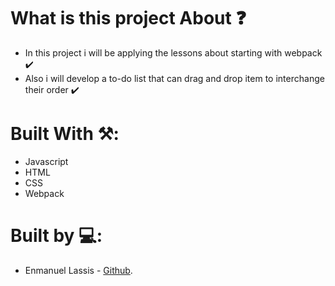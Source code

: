 # What is this project About ❓
* In this project i will be applying the lessons about starting with webpack ✔️
* Also i will develop a to-do list that can drag and drop item to interchange their order ✔️

# Built With ⚒️:
* Javascript
* HTML
* CSS
* Webpack

# Built by 💻:
* Enmanuel Lassis - [Github](https://github.com/elassis).
